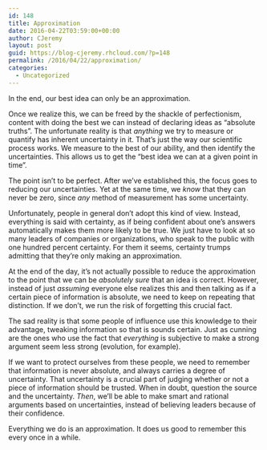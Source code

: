 ```yaml
---
id: 148
title: Approximation
date: 2016-04-22T03:59:00+00:00
author: CJeremy
layout: post
guid: https://blog-cjeremy.rhcloud.com/?p=148
permalink: /2016/04/22/approximation/
categories:
  - Uncategorized
---
```

In the end, our best idea can only be an approximation.

Once we realize this, we can be freed by the shackle of perfectionism, content with doing the best we can instead of declaring ideas as &#8220;absolute truths&#8221;. The unfortunate reality is that _anything_ we try to measure or quantify has inherent uncertainty in it. That&#8217;s just the way our scientific process works. We measure to the best of our ability, and then identify the uncertainties. This allows us to get the &#8220;best idea we can at a given point in time&#8221;.

The point isn&#8217;t to be perfect. After we&#8217;ve established this, the focus goes to reducing our uncertainties. Yet at the same time, we _know_ that they can never be zero, since _any_ method of measurement has some uncertainty.

Unfortunately, people in general don&#8217;t adopt this kind of view. Instead, everything is said with certainty, as if being confident about one&#8217;s answers automatically makes them more likely to be true. We just have to look at so many leaders of companies or organizations, who speak to the public with one hundred percent certainty. For them it seems, certainty trumps admitting that they&#8217;re only making an approximation.

At the end of the day, it&#8217;s not actually possible to reduce the approximation to the point that we can be _absolutely sure_ that an idea is correct. However, instead of just _assuming_ everyone else realizes this and then talking as if a certain piece of information is absolute, we need to keep on repeating that distinction. If we don&#8217;t, we run the risk of forgetting this crucial fact.

The sad reality is that some people of influence use this knowledge to their advantage, tweaking information so that is sounds certain. Just as cunning are the ones who use the fact that _everything_ is subjective to make a strong argument seem less strong (evolution, for example).

If we want to protect ourselves from these people, we need to remember that information is never absolute, and always carries a degree of uncertainty. That uncertainty is a crucial part of judging whether or not a piece of information should be trusted. When in doubt, question the source and the uncertainty. _Then_, we&#8217;ll be able to make smart and rational arguments based on uncertainties, instead of believing leaders because of their confidence.

Everything we do is an approximation. It does us good to remember this every once in a while.
